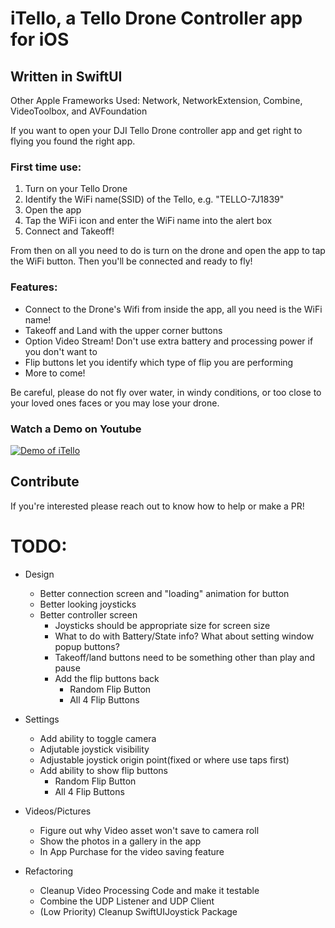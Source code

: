 # iTello, a Tello Drone Controller app for iOS
## Written in SwiftUI
Other Apple Frameworks Used: Network, NetworkExtension, Combine, VideoToolbox, and AVFoundation

If you want to open your DJI Tello Drone controller app and get right to flying you found the right app.

### First time use:
1. Turn on your Tello Drone
2. Identify the WiFi name(SSID) of the Tello, e.g. "TELLO-7J1839"
3. Open the app
4. Tap the WiFi icon and enter the WiFi name into the alert box
5. Connect and Takeoff!

From then on all you need to do is turn on the drone and open the app to tap the WiFi button. Then you'll be connected and ready to fly!

### Features:

* Connect to the Drone's Wifi from inside the app, all you need is the WiFi name!
* Takeoff and Land with the upper corner buttons
* Option Video Stream! Don't use extra battery and processing power if you don't want to
* Flip buttons let you identify which type of flip you are performing
* More to come!

Be careful, please do not fly over water, in windy conditions, or too close to your loved ones faces or you may lose your drone.

### Watch a Demo on Youtube
[![Demo of iTello](https://img.youtube.com/vi/eHCie0C5SJU/0.jpg)](https://www.youtube.com/watch?v=eHCie0C5SJU)

## Contribute
If you're interested please reach out to know how to help or make a PR!



# TODO:

 * Design
   - Better connection screen and "loading" animation for button
   - Better looking joysticks
   - Better controller screen
     * Joysticks should be appropriate size for screen size
     * What to do with Battery/State info? What about setting window popup buttons?
     * Takeoff/land buttons need to be something other than play and pause 
     * Add the flip buttons back
       - Random Flip Button
       - All 4 Flip Buttons
 
 * Settings
   - Add ability to toggle camera
   - Adjutable joystick visibility
   - Adjustable joystick origin point(fixed or where use taps first)
   - Add ability to show flip buttons
     * Random Flip Button
     * All 4 Flip Buttons
 
 * Videos/Pictures
   - Figure out why Video asset won't save to camera roll
   - Show the photos in a gallery in the app
   - In App Purchase for the video saving feature
 
 * Refactoring
   - Cleanup Video Processing Code and make it testable
   - Combine the UDP Listener and UDP Client
   - (Low Priority) Cleanup SwiftUIJoystick Package
